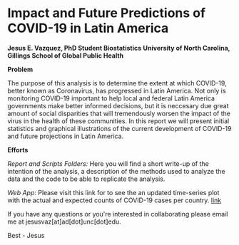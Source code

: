 # Impact and Future Predictions of COVID-19 in Latin America
__Jesus E. Vazquez, PhD Student Biostatistics__
__University of North Carolina, Gillings School of Global Public Health__

__Problem__

The purpose of this analysis is to determine the extent at which COVID-19, better known as Coronavirus, has progressed in Latin America. Not only is monitoring COVID-19 important to help local and federal Latin America governments make better informed decisions, but it is neccesary due great amount of social disparities that will tremendously worsen the impact of the virus in the health of these communities. In this report we will present initial statistics and graphical illustrations of the current development of COVID-19 and future projections in Latin America.

__Efforts__

_Report and Scripts Folders:_ Here you will find a short write-up of the intention of the analysis, a description of the methods used to analyze the data and the code to be able to replicate the analysis.

_Web App_: Please visit this link for to see the an updated time-series plot with the actual and expected counts of COVID-19 cases per country. [link](https://jesusvazquez.shinyapps.io/myshiny/)


If you have any questions or you're interested in collaborating please email me at jesusvaz[at]ad[dot]unc[dot]edu. 

Best - Jesus 
